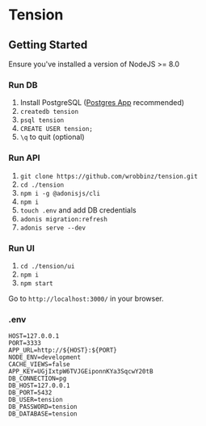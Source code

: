 # Tension

## Getting Started

Ensure you've installed a version of NodeJS >= 8.0

### Run DB

1. Install PostgreSQL ([Postgres App](https://postgresapp.com/) recommended)
2. `createdb tension`
3. `psql tension`
4. `CREATE USER tension;`
5. `\q` to quit (optional)

### Run API

1. `git clone https://github.com/wrobbinz/tension.git`
2. `cd ./tension`
3. `npm i -g @adonisjs/cli`
4. `npm i`
5. `touch .env` and add DB credentials
6. `adonis migration:refresh`
7. `adonis serve --dev`

### Run UI

1. `cd ./tension/ui`
2. `npm i`
3. `npm start`

Go to `http://localhost:3000/` in your browser.

### .env

```
HOST=127.0.0.1
PORT=3333
APP_URL=http://${HOST}:${PORT}
NODE_ENV=development
CACHE_VIEWS=false
APP_KEY=UGjIxtpW6TVJGEiponnKYa3SqcwY20tB
DB_CONNECTION=pg
DB_HOST=127.0.0.1
DB_PORT=5432
DB_USER=tension
DB_PASSWORD=tension
DB_DATABASE=tension
```
